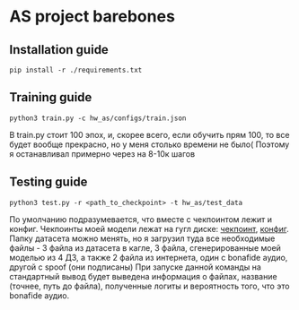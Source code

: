 # AS project barebones

## Installation guide

```shell
pip install -r ./requirements.txt
```

## Training guide

```shell
python3 train.py -c hw_as/configs/train.json
```
В train.py стоит 100 эпох, и, скорее всего, если обучить прям 100, то все будет вообще прекрасно, но у меня столько времени не было(
Поэтому я останавливал примерно через на 8-10к шагов

## Testing guide

```shell
python3 test.py -r <path_to_checkpoint> -t hw_as/test_data
```
По умолчанию подразумевается, что вместе с чекпоинтом лежит и конфиг. Чекпоинты моей модели лежат на гугл диске: [чекпоинт](https://drive.google.com/file/d/1q5ctqoJk7KzTnVdtEUKVqlGbGoKu5wau/view?usp=sharing), [конфиг](https://drive.google.com/file/d/1S4E4aphovX3Oq3168_VmUTfK7YAe260I/view?usp=sharing). Папку датасета можно менять, но я загрузил туда все необходимые файлы - 3 файла из датасета в кагле, 3 файла, сгенерированные моей моделью из 4 ДЗ, а также 2 файла из интернета, один с bonafide аудио, другой с spoof (они подписаны)
При запуске данной команды на стандартный вывод будет выведена информация о файлах, название (точнее, путь до файла), полученные логиты и вероятность того, что это bonafide аудио.
